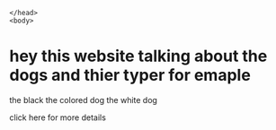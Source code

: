 <!DOCTYPE html>
<html>
    <head>
        <meta charset="utf-8">
      
    </head>
    <body>
<style> h1 { text-arign center;}
</style>
  <h1>hey this website talking about the dogs and thier typer for emaple</h1>
    <p>
    the black the colored dog the white dog</p> <a>click here for more details</a>
    </body>
</html>
